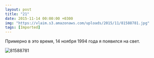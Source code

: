 ```yaml
---
layout: post
title: "21"
date: 2015-11-14 00:00:00 +0300
img: "https://vlaim.s3.amazonaws.com/uploads/2015/11/81588781.jpg"
tags: [Imported]
---
```


Примерно в это время, 14 ноября 1994 года я появился на свет. 

![81588781](81588781.jpg)
